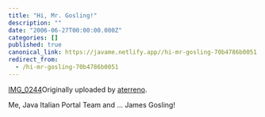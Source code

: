 ```yaml
---
title: "Hi, Mr. Gosling!"
description: ""
date: "2006-06-27T00:00:00.000Z"
categories: []
published: true
canonical_link: https://javame.netlify.app//hi-mr-gosling-70b4786b0051
redirect_from:
  - /hi-mr-gosling-70b4786b0051
---
```


[IMG\_0244](http://www.flickr.com/photos/aterreno/176267415/)Originally uploaded by [aterreno](http://www.flickr.com/people/aterreno/).

Me, Java Italian Portal Team and … James Gosling!

